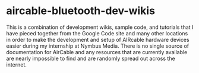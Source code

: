 # aircable-bluetooth-dev-wikis
This is a combination of development wikis, sample code, and tutorials that I have pieced together from the Google Code site and many other locations in order to make the development and setup of AIRcable hardware devices easier during my internship at Nymbus Media. There is no single source of documentation for AirCable and any resources that are currently available are nearly impossible to find and are randomly spread out across the internet.
